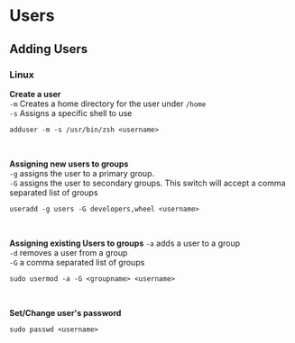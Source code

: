 # Users 

## Adding Users

### Linux

**Create a user**  
`-m` Creates a home directory for the user under `/home`  
`-s` Assigns a specific shell to use  
```
adduser -m -s /usr/bin/zsh <username>
```
<br>

**Assigning new users to groups**  
`-g` assigns the user to a primary group.  
`-G` assigns the user to secondary groups.  This switch will accept a comma separated list of groups   

```
useradd -g users -G developers,wheel <username>
```
<br>

**Assigning existing Users to groups**
`-a` adds a user to a group  
`-d` removes a user from a group  
`-G` a comma separated list of groups  

```
sudo usermod -a -G <groupname> <username>
```
<br>

**Set/Change user's password**

```
sudo passwd <username>
```
